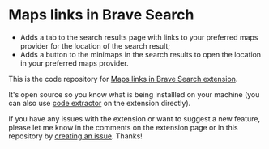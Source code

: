 # Maps links in Brave Search

- Adds a tab to the search results page with links to your preferred maps provider for the location of the search result;
- Adds a button to the minimaps in the search results to open the location in your preferred maps provider.

This is the code repository for [Maps links in Brave Search extension](https://chromewebstore.google.com/detail/<pending>).

It's open source so you know what is being installled on your machine (you can also use [code extractor](https://chromewebstore.google.com/detail/chrome-extension-source-v/jifpbeccnghkjeaalbbjmodiffmgedin) on the extension directly).

If you have any issues with the extension or want to suggest a new feature, please let me know in the comments on the extension page or in this repository by [creating an issue](https://github.com/stignarnia/add-gmaps-links-brave-search/issues).
Thanks!
